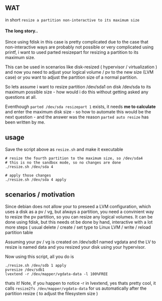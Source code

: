 ## WAT

in short `resize a partition non-interactive to its maximum size`

#### The long story..

Since using fdisk in this case is pretty complicated due to the case that non-interactive ways are probably not possible or very complicated using printf, i want to used parted resizepart for resizing a partition to its maximum size.

This can be used in scenarios like disk-resized ( hypervisor / virtualization ) and now you need to adjust your logical volume / pv to the new size (LVM case) or you want to adjust the partition size of a normal partition.

So lets assume i want to resize partition /dev/sda1 on disk /dev/sda to its maximum possible size - how would i do this without getting asked any questions at all.

Eventhough `parted /dev/sda resizepart 1` exists, it needs **me to calculate** and enter the maximum disk size - so how to automate this would be the next question - and the answer was the reason `parted auto resize` has been written by me.

## usage 
Save the script above as `resize.sh` and make it executable
    
    # resize the fourth partition to the maximum size, so /dev/sda4
    # this is no the sandbox mode, so no changes are done
    ./resize.sh /dev/sda 4

    # apply those changes
    ./resize.sh /dev/sda 4 apply

## scenarios / motivation

Since debian does not allow your to preseed a LVM configuration, which uses a disk as a pv / vg, but always a partition, you need a convinient way to resize the pv partition, so you can resize any logical volumes. It can be done using fdisk, but this needs ot be done by hand, interactive with a lot more steps ( usual delete / create / set type to Linux LVM / write / reload partition table 

Assuming your pv / vg is created on /dev/sdb1 named vgdata and the LV to resize is named data and you resized your disk using your hypervisor.

Now using this script, all you do is

    ./resize.sh /dev/sdb 1 apply
    pvresize /dev/sdb1
    lvextend -r /dev/mapper/vgdata-data -l 100%FREE

thats it! Note, if you happen to notice -r in lvextend, yes thats pretty cool, it calls `resize2fs /dev/mapper/vgdata-data` for us automatically after the partition resize ( to adjust the filesystem size )
